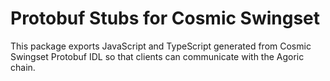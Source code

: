 # Protobuf Stubs for Cosmic Swingset

This package exports JavaScript and TypeScript generated from Cosmic Swingset
Protobuf IDL so that clients can communicate with the Agoric chain.
